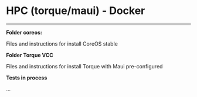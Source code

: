 **HPC (torque/maui) - Docker**
==================


----------


**Folder coreos:**

Files and instructions for install CoreOS stable

**Folder Torque VCC**

Files and instructions for install Torque with Maui pre-configured

**Tests in process**

...
